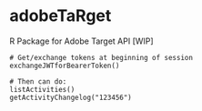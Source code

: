 # adobeTaRget
R Package for Adobe Target API [WIP]

```
# Get/exchange tokens at beginning of session
exchangeJWTforBearerToken()

# Then can do:
listActivities()
getActivityChangelog("123456")
```
